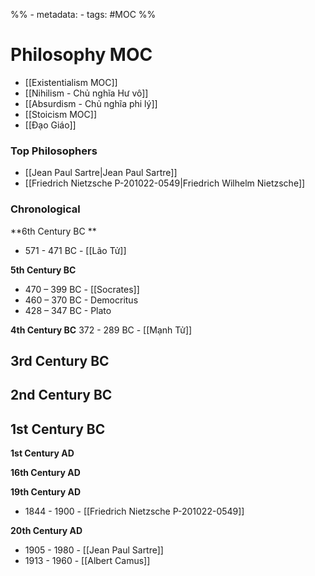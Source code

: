 %% - metadata:
	- tags: #MOC %%
# Philosophy MOC

- [[Existentialism MOC]]
- [[Nihilism - Chủ nghĩa Hư vô]]
- [[Absurdism - Chủ nghĩa phi lý]]
- [[Stoicism MOC]]
- [[Đạo Giáo]]

### Top Philosophers
- [[Jean Paul Sartre|Jean Paul Sartre]]
- [[Friedrich Nietzsche P-201022-0549|Friedrich Wilhelm Nietzsche]]

### Chronological 

**6th Century BC **
- 571 - 471 BC - [[Lão Tử]]

**5th Century BC**
- 470 – 399 BC - [[Socrates]] 
- 460 – 370 BC - Democritus
- 428 – 347 BC - Plato

**4th Century BC**
372 - 289 BC - [[Mạnh Tử]]

**3rd Century BC**
- 

**2nd Century BC**
- 

**1st Century BC**
- 

**1st Century AD**

**16th Century AD**

**19th Century AD**
- 1844 - 1900 - [[Friedrich Nietzsche P-201022-0549]]

**20th Century AD**
- 1905 - 1980 - [[Jean Paul Sartre]]
- 1913 - 1960 - [[Albert Camus]]
